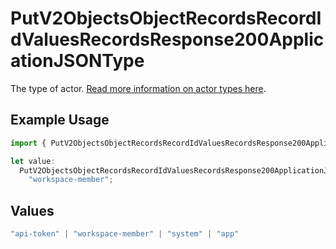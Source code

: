 # PutV2ObjectsObjectRecordsRecordIdValuesRecordsResponse200ApplicationJSONType

The type of actor. [Read more information on actor types here](/docs/actors).

## Example Usage

```typescript
import { PutV2ObjectsObjectRecordsRecordIdValuesRecordsResponse200ApplicationJSONType } from "attio-js/models/operations";

let value:
  PutV2ObjectsObjectRecordsRecordIdValuesRecordsResponse200ApplicationJSONType =
    "workspace-member";
```

## Values

```typescript
"api-token" | "workspace-member" | "system" | "app"
```